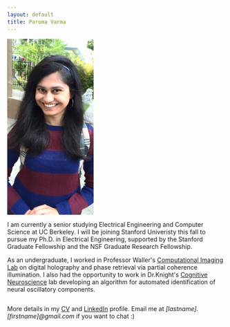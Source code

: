 ```yaml
---
layout: default
title: Paroma Varma
---
```


<div>
<div style="text-align:left; display:inline-block" markdown="1">
<img src="profile.jpg" alt="Drawing" style="width: 200px; vertical-align: -75px; margin-right: 20px" />
</div>

<div style="text-align:left; display:inline-block" markdown="1">

I am currently a senior studying Electrical Engineering and Computer Science at UC Berkeley. I will be joining Stanford Univeristy this fall to pursue my Ph.D. in Electrical Engineering, supported by the Stanford Graduate Fellowship and the NSF Graduate Research Fellowship.

As an undergraduate, I worked in Professor Waller's [Computational Imaging Lab](http://www.laurawaller.com/) on digital holography and phase retrieval via partial coherence illumination. I also had the opportunity to work in Dr.Knight's [Cognitive Neuroscience](http://knightlab.berkeley.edu/) lab developing an algorithm for automated identification of neural oscillatory components. 
</div>
</div>

More details in my [CV](cv.pdf) and [LinkedIn](https://www.linkedin.com/in/paromavarma) profile. Email me at *[lastname].[firstname]@gmail.com* if you want to chat :)



